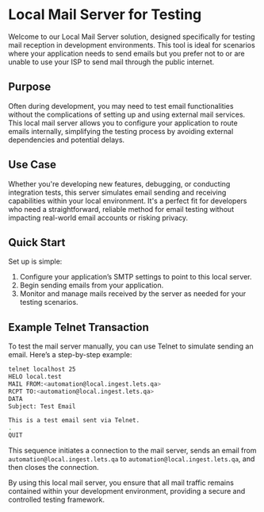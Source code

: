 
# Local Mail Server for Testing

Welcome to our Local Mail Server solution, designed specifically for testing mail reception in development environments. This tool is ideal for scenarios where your application needs to send emails but you prefer not to or are unable to use your ISP to send mail through the public internet.

## Purpose
Often during development, you may need to test email functionalities without the complications of setting up and using external mail services. This local mail server allows you to configure your application to route emails internally, simplifying the testing process by avoiding external dependencies and potential delays.

## Use Case
Whether you're developing new features, debugging, or conducting integration tests, this server simulates email sending and receiving capabilities within your local environment. It's a perfect fit for developers who need a straightforward, reliable method for email testing without impacting real-world email accounts or risking privacy.

## Quick Start
Set up is simple:
1. Configure your application’s SMTP settings to point to this local server.
2. Begin sending emails from your application.
3. Monitor and manage mails received by the server as needed for your testing scenarios.

## Example Telnet Transaction

To test the mail server manually, you can use Telnet to simulate sending an email. Here’s a step-by-step example:

```bash
telnet localhost 25
HELO local.test
MAIL FROM:<automation@local.ingest.lets.qa>
RCPT TO:<automation@local.ingest.lets.qa>
DATA
Subject: Test Email

This is a test email sent via Telnet.
.
QUIT
```
This sequence initiates a connection to the mail server, sends an email from `automation@local.ingest.lets.qa` to `automation@local.ingest.lets.qa`, and then closes the connection.

By using this local mail server, you ensure that all mail traffic remains contained within your development environment, providing a secure and controlled testing framework.
